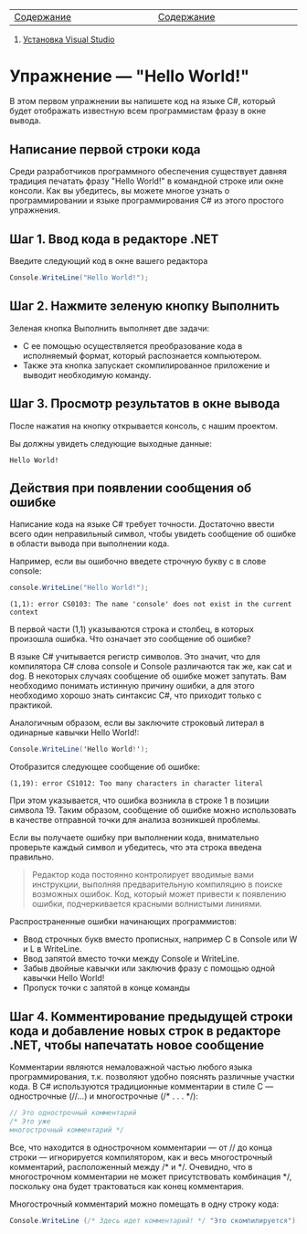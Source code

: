 <table style="width: 100%;">
    <tr>
        <td style="width: 20%;">
            <a href="../../../README.md">Содержание</a>
        </td>
        <td style="width: 20%;">
            <a href="../../README.md">Содержание</a>
        </td>
    <tr>
</table>



1. [Установка Visual Studio](./HowToInstallVS2022.md)



# Упражнение — "Hello World!"

В этом первом упражнении вы напишете код на языке C#, который будет отображать известную всем программистам фразу в окне вывода.

## Написание первой строки кода

Среди разработчиков программного обеспечения существует давняя традиция печатать фразу "Hello World!" в командной строке или окне консоли. Как вы убедитесь, вы можете многое узнать о программировании и языке программирования C# из этого простого упражнения.

## Шаг 1. Ввод кода в редакторе .NET

Введите следующий код в окне вашего редактора

```c#
Console.WriteLine("Hello World!");
```

## Шаг 2. Нажмите зеленую кнопку Выполнить

Зеленая кнопка Выполнить выполняет две задачи:

* С ее помощью осуществляется преобразование кода в исполняемый формат, который распознается компьютером.
* Также эта кнопка запускает скомпилированное приложение и выводит необходимую команду.

## Шаг 3. Просмотр результатов в окне вывода

После нажатия на кнопку открывается консоль, с нашим проектом.

Вы должны увидеть следующие выходные данные:

```Выходные данные
Hello World!
```

## Действия при появлении сообщения об ошибке

Написание кода на языке C# требует точности. Достаточно ввести всего один неправильный символ, чтобы увидеть сообщение об ошибке в области вывода при выполнении кода.

Например, если вы ошибочно введете строчную букву c в слове console:

```c#
console.WriteLine("Hello World!");
```

```Выходные данные
(1,1): error CS0103: The name 'console' does not exist in the current context
```

В первой части (1,1) указываются строка и столбец, в которых произошла ошибка. Что означает это сообщение об ошибке?

В языке C# учитывается регистр символов. Это значит, что для компилятора C# слова console и Console различаются так же, как cat и dog. В некоторых случаях сообщение об ошибке может запутать. Вам необходимо понимать истинную причину ошибки, а для этого необходимо хорошо знать синтаксис C#, что приходит только с практикой.

Аналогичным образом, если вы заключите строковый литерал в одинарные кавычки Hello World!:

```c#
Console.WriteLine('Hello World!');
```

Отобразится следующее сообщение об ошибке:

```Выходные данные
(1,19): error CS1012: Too many characters in character literal
```

При этом указывается, что ошибка возникла в строке 1 в позиции символа 19. Таким образом, сообщение об ошибке можно использовать в качестве отправной точки для анализа возникшей проблемы.

Если вы получаете ошибку при выполнении кода, внимательно проверьте каждый символ и убедитесь, что эта строка введена правильно.

> Редактор кода постоянно контролирует вводимые вами инструкции, выполняя предварительную компиляцию в поиске возможных ошибок. Код, который может привести к появлению ошибки, подчеркивается красными волнистыми линиями.

Распространенные ошибки начинающих программистов:

* Ввод строчных букв вместо прописных, например C в Console или W и L в WriteLine.
* Ввод запятой вместо точки между Console и WriteLine.
* Забыв двойные кавычки или заключив фразу с помощью одной кавычки Hello World!
* Пропуск точки с запятой в конце команды

## Шаг 4. Комментирование предыдущей строки кода и добавление новых строк в редакторе .NET, чтобы напечатать новое сообщение

Комментарии являются немаловажной частью любого языка программирования, т.к. позволяют удобно пояснять различные участки кода. В C# используются традиционные комментарии в стиле С — однострочные (//...) и многострочные (/* . . . */):

```c#
// Это однострочный комментарий
/* Это уже
многострочный комментарий */
```

Все, что находится в однострочном комментарии — от // до конца строки — игнорируется компилятором, как и весь многострочный комментарий, расположенный между /* и */. Очевидно, что в многострочном комментарии не может присутствовать комбинация */, поскольку она будет трактоваться как конец комментария.

Многострочный комментарий можно помещать в одну строку кода:

```c#
Console.WriteLine (/* Здесь идет комментарий! */ "Это скомпилируется");
```

